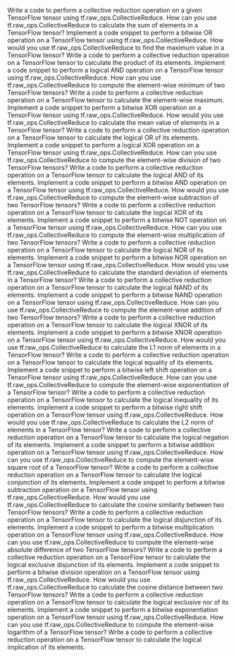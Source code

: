 Write a code to perform a collective reduction operation on a given TensorFlow tensor using tf.raw_ops.CollectiveReduce.
How can you use tf.raw_ops.CollectiveReduce to calculate the sum of elements in a TensorFlow tensor?
Implement a code snippet to perform a bitwise OR operation on a TensorFlow tensor using tf.raw_ops.CollectiveReduce.
How would you use tf.raw_ops.CollectiveReduce to find the maximum value in a TensorFlow tensor?
Write a code to perform a collective reduction operation on a TensorFlow tensor to calculate the product of its elements.
Implement a code snippet to perform a logical AND operation on a TensorFlow tensor using tf.raw_ops.CollectiveReduce.
How can you use tf.raw_ops.CollectiveReduce to compute the element-wise minimum of two TensorFlow tensors?
Write a code to perform a collective reduction operation on a TensorFlow tensor to calculate the element-wise maximum.
Implement a code snippet to perform a bitwise XOR operation on a TensorFlow tensor using tf.raw_ops.CollectiveReduce.
How would you use tf.raw_ops.CollectiveReduce to calculate the mean value of elements in a TensorFlow tensor?
Write a code to perform a collective reduction operation on a TensorFlow tensor to calculate the logical OR of its elements.
Implement a code snippet to perform a logical XOR operation on a TensorFlow tensor using tf.raw_ops.CollectiveReduce.
How can you use tf.raw_ops.CollectiveReduce to compute the element-wise division of two TensorFlow tensors?
Write a code to perform a collective reduction operation on a TensorFlow tensor to calculate the logical AND of its elements.
Implement a code snippet to perform a bitwise AND operation on a TensorFlow tensor using tf.raw_ops.CollectiveReduce.
How would you use tf.raw_ops.CollectiveReduce to compute the element-wise subtraction of two TensorFlow tensors?
Write a code to perform a collective reduction operation on a TensorFlow tensor to calculate the logical XOR of its elements.
Implement a code snippet to perform a bitwise NOT operation on a TensorFlow tensor using tf.raw_ops.CollectiveReduce.
How can you use tf.raw_ops.CollectiveReduce to compute the element-wise multiplication of two TensorFlow tensors?
Write a code to perform a collective reduction operation on a TensorFlow tensor to calculate the logical NOR of its elements.
Implement a code snippet to perform a bitwise NOR operation on a TensorFlow tensor using tf.raw_ops.CollectiveReduce.
How would you use tf.raw_ops.CollectiveReduce to calculate the standard deviation of elements in a TensorFlow tensor?
Write a code to perform a collective reduction operation on a TensorFlow tensor to calculate the logical NAND of its elements.
Implement a code snippet to perform a bitwise NAND operation on a TensorFlow tensor using tf.raw_ops.CollectiveReduce.
How can you use tf.raw_ops.CollectiveReduce to compute the element-wise addition of two TensorFlow tensors?
Write a code to perform a collective reduction operation on a TensorFlow tensor to calculate the logical XNOR of its elements.
Implement a code snippet to perform a bitwise XNOR operation on a TensorFlow tensor using tf.raw_ops.CollectiveReduce.
How would you use tf.raw_ops.CollectiveReduce to calculate the L1 norm of elements in a TensorFlow tensor?
Write a code to perform a collective reduction operation on a TensorFlow tensor to calculate the logical equality of its elements.
Implement a code snippet to perform a bitwise left shift operation on a TensorFlow tensor using tf.raw_ops.CollectiveReduce.
How can you use tf.raw_ops.CollectiveReduce to compute the element-wise exponentiation of a TensorFlow tensor?
Write a code to perform a collective reduction operation on a TensorFlow tensor to calculate the logical inequality of its elements.
Implement a code snippet to perform a bitwise right shift operation on a TensorFlow tensor using tf.raw_ops.CollectiveReduce.
How would you use tf.raw_ops.CollectiveReduce to calculate the L2 norm of elements in a TensorFlow tensor?
Write a code to perform a collective reduction operation on a TensorFlow tensor to calculate the logical negation of its elements.
Implement a code snippet to perform a bitwise addition operation on a TensorFlow tensor using tf.raw_ops.CollectiveReduce.
How can you use tf.raw_ops.CollectiveReduce to compute the element-wise square root of a TensorFlow tensor?
Write a code to perform a collective reduction operation on a TensorFlow tensor to calculate the logical conjunction of its elements.
Implement a code snippet to perform a bitwise subtraction operation on a TensorFlow tensor using tf.raw_ops.CollectiveReduce.
How would you use tf.raw_ops.CollectiveReduce to calculate the cosine similarity between two TensorFlow tensors?
Write a code to perform a collective reduction operation on a TensorFlow tensor to calculate the logical disjunction of its elements.
Implement a code snippet to perform a bitwise multiplication operation on a TensorFlow tensor using tf.raw_ops.CollectiveReduce.
How can you use tf.raw_ops.CollectiveReduce to compute the element-wise absolute difference of two TensorFlow tensors?
Write a code to perform a collective reduction operation on a TensorFlow tensor to calculate the logical exclusive disjunction of its elements.
Implement a code snippet to perform a bitwise division operation on a TensorFlow tensor using tf.raw_ops.CollectiveReduce.
How would you use tf.raw_ops.CollectiveReduce to calculate the cosine distance between two TensorFlow tensors?
Write a code to perform a collective reduction operation on a TensorFlow tensor to calculate the logical exclusive nor of its elements.
Implement a code snippet to perform a bitwise exponentiation operation on a TensorFlow tensor using tf.raw_ops.CollectiveReduce.
How can you use tf.raw_ops.CollectiveReduce to compute the element-wise logarithm of a TensorFlow tensor?
Write a code to perform a collective reduction operation on a TensorFlow tensor to calculate the logical implication of its elements.